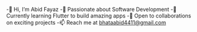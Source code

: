 -👋 Hi, I’m Abid Fayaz
-🚀 Passionate about Software Development
-📱 Currently learning Flutter to build amazing apps
-🤝 Open to collaborations on exciting projects
-📫 Reach me at bhataabid4411@gmail.com

<!---
abidfayaz2022/abidfayaz2022 is a ✨ special ✨ repository because its `README.md` (this file) appears on your GitHub profile.
You can click the Preview link to take a look at your changes.
--->
